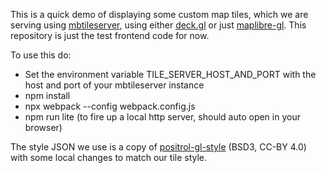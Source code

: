 This is a quick demo of displaying some custom map tiles, which we are serving using [mbtileserver](https://github.com/consbio/mbtileserver), using either [deck.gl](https://deck.gl/) or just [maplibre-gl](https://maplibre.org/). This repository is just the test frontend code for now.

To use this do:

* Set the environment variable TILE_SERVER_HOST_AND_PORT with the host and port of your mbtileserver instance
* npm install
* npx webpack --config webpack.config.js
* npm run lite (to fire up a local http server, should auto open in your browser)

The style JSON we use is a copy of [positrol-gl-style](https://github.com/openmaptiles/positron-gl-style) (BSD3, CC-BY 4.0) with some local changes to match our tile style.
